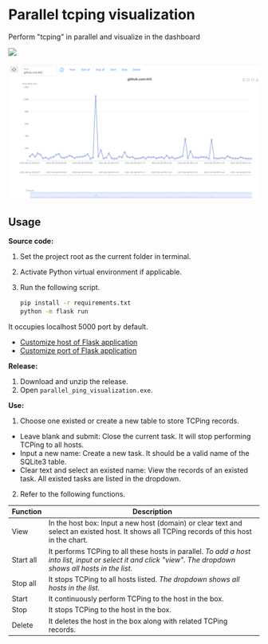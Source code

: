 # Parallel tcping visualization
 Perform "tcping" in parallel and visualize in the dashboard

![](https://shields.io/badge/dependencies-Python_3.11-blue)

![Snipaste_2023-06-04_22-03-51](assets/Snipaste_2023-06-04_22-03-51.png)

## Usage

**Source code:**

1. Set the project root as the current folder in terminal. 

2. Activate Python virtual environment if applicable.

3. Run the following script. 

   ```bash
   pip install -r requirements.txt
   python -m flask run 
   ```

It occupies localhost 5000 port by default.

- [Customize host of Flask application](https://flask.palletsprojects.com/en/2.3.x/quickstart/)
- [Customize port of Flask application](https://flask.palletsprojects.com/en/2.3.x/server/#address-already-in-use)

**Release:**

1. Download and unzip the release.
1. Open `parallel_ping_visualization.exe`.

**Use:**

1. Choose one existed or create a new table to store TCPing records.

- Leave blank and submit: Close the current task. It will stop performing TCPing to all hosts.
- Input a new name: Create a new task. It should be a valid name of the SQLite3 table.
- Clear text and select an existed name: View the records of an existed task. All existed tasks are listed in the dropdown.

2. Refer to the following functions.

| Function | Description |
| --------- | ------------------------------------------------------------ |
| View      | In the host box: Input a new host (domain) or clear text and select an existed host. It shows all TCPing records of this host in the chart. |
| Start all | It performs TCPing to all these hosts in parallel. *To add a host into list, input or select it and click "view". The dropdown shows all hosts in the list.* |
| Stop all  | It stops TCPing to all hosts listed. *The dropdown shows all hosts in the list.* |
| Start     | It continuously perform TCPing to the host in the box.       |
| Stop      | It stops TCPing to the host in the box.                      |
| Delete    | It deletes the host in the box along with related TCPing records. |
